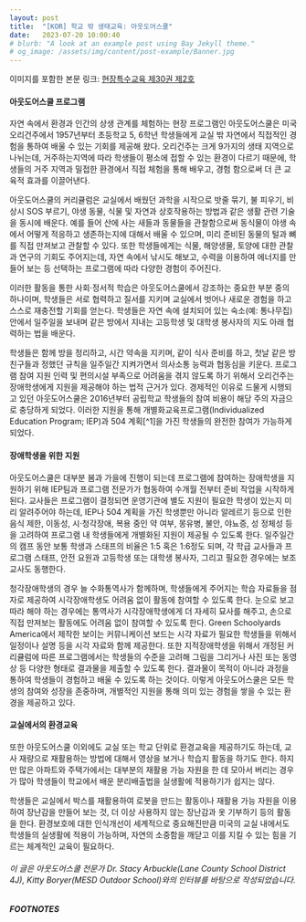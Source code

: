 ```yaml
---
layout: post
title:  "[KOR] 학교 밖 생태교육: 아웃도어스쿨"
date:   2023-07-20 10:00:40
# blurb: "A look at an example post using Bay Jekyll theme."
# og_image: /assets/img/content/post-example/Banner.jpg
---
```


이미지를 포함한 본문 링크: <a href="https://www.nise.go.kr/field/page/vol128/sub_2_12.html ">현장특수교육 제30권 제2호</a>

#### 아웃도어스쿨 프로그램

<p>자연 속에서 환경과 인간의 상생 관계를 체험하는 현장 프로그램인 아웃도어스쿨은 미국 오리건주에서 1957년부터 초등학교 5, 6학년 학생들에게 교실 밖 자연에서 직접적인 경험을 통하여 배울 수 있는 기회를 제공해 왔다. 오리건주는 크게 9가지의 생태 지역으로 나뉘는데, 거주하는지역에 따라 학생들이 평소에 접할 수 있는 환경이 다르기 때문에, 학생들의 거주 지역과 밀접한 환경에서 직접 체험을 통해 배우고, 경험 함으로써 더 큰 교육적 효과를 이끌어낸다.</p>

<p>아웃도어스쿨의 커리큘럼은 교실에서 배웠던 과학을 시작으로 밧줄 묶기, 불 피우기, 비상시 SOS 부르기, 야생 동물, 식물 및 자연과 상호작용하는 방법과 같은 생활 관련 기술을 동시에 배운다. 예를 들어 산에 사는 새들과 동물들을 관찰함으로써 동식물이 야생 속에서 어떻게 적응하고 생존하는지에 대해서 배울 수 있으며, 미리 준비된 동물의 털과 뼈를 직접 만져보고 관찰할 수 있다. 또한 학생들에게는 식물, 해양생물, 토양에 대한 관찰과 연구의 기회도 주어지는데, 자연 속에서 낚시도 해보고, 수력을 이용하여 에너지를 만들어 보는 등 선택하는 프로그램에 따라 다양한 경험이 주어진다. </p>

<p>이러한 활동을 통한 사회·정서적 학습은 아웃도어스쿨에서 강조하는 중요한 부분 중의 하나이며, 학생들은 서로 협력하고 질서를 지키며 교실에서 벗어나 새로운 경험을 하고 스스로 재충전할 기회를 얻는다. 학생들은 자연 속에 설치되어 있는 숙소(예: 통나무집) 안에서 일주일을 보내며 같은 방에서 지내는 고등학생 및 대학생 봉사자의 지도 아래 협력하는 법을 배운다.</p>

<p>학생들은 함께 방을 정리하고, 시간 약속을 지키며, 같이 식사 준비를 하고, 첫날 같은 방 친구들과 정했던 규칙을 일주일간 지켜가면서 의사소통 능력과 협동심을 키운다. 프로그램 참여 지원 인력 및 편의시설 부족으로 어려움을 겪지 않도록 하기 위해서 오리건주는 장애학생에게 지원을 제공해야 하는 법적 근거가 있다. 경제적인 이유로 드물게 시행되고 있던 아웃도어스쿨은 2016년부터 공립학교 학생들의 참여 비용이 해당 주의 자금으로 충당하게 되었다. 이러한 지원을 통해 개별화교육프로그램(Individualized Education Program; IEP)과 504 계획[^1]을 가진 학생들의 완전한 참여가 가능하게 되었다.</p>


#### 장애학생을 위한 지원

<p>아웃도어스쿨은 대부분 봄과 가을에 진행이 되는데 프로그램에 참여하는 장애학생을 지원하기 위해 IEP팀과 프로그램 전문가가 협동하여 수개월 전부터 준비 작업을 시작하게 된다. 교사들은 프로그램이 결정되면 운영기관에 별도 지원이 필요한 학생이 있는지 미리 알려주어야 하는데, IEP나 504 계획을 가진 학생뿐만 아니라 알레르기 등으로 인한 음식 제한, 이동성, 시·청각장애, 복용 중인 약 여부, 몽유병, 불안, 야뇨증, 성 정체성 등을 고려하여 프로그램 내 학생들에게 개별화된 지원이 제공될 수 있도록 한다. 일주일간의 캠프 동안 보통 학생과 스태프의 비율은 1:5 혹은 1:6정도 되며, 각 학급 교사들과 프로그램 스태프, 안전 요원과 고등학생 또는 대학생 봉사자, 그리고 필요한 경우에는 보조교사도 동행한다.</p>

<p>청각장애학생의 경우 늘 수화통역사가 함께하며, 학생들에게 주어지는 학습 자료들을 점자로 제공하여 시각장애학생도 어려움 없이 활동에 참여할 수 있도록 한다. 눈으로 보고 따라 해야 하는 경우에는 통역사가 시각장애학생에게 더 자세히 묘사를 해주고, 손으로 직접 만져보는 활동에도 어려움 없이 참여할 수 있도록 한다. Green Schoolyards America에서 제작한 보이는 커뮤니케이션 보드는 시각 자료가 필요한 학생들을 위해서 일정이나 설명 등을 시각 자료와 함께 제공한다. 또한 지적장애학생을 위해서 개정된 커리큘럼에 따른 프로그램에서는 학생들의 수준을 고려해 그림을 그리거나 사진 또는 동영상 등 다양한 형태로 결과물을 제출할 수 있도록 한다. 결과물이 목적이 아니라 과정을 통하여 학생들이 경험하고 배울 수 있도록 하는 것이다. 이렇게 아웃도어스쿨은 모든 학생의 참여와 성장을 존중하며, 개별적인 지원을 통해 의미 있는 경험을 쌓을 수 있는 환경을 제공하고 있다.</p>

#### 교실에서의 환경교육

<p>또한 아웃도어스쿨 이외에도 교실 또는 학교 단위로 환경교육을 제공하기도 하는데, 교사 재량으로 재활용하는 방법에 대해서 영상을 보거나 학습지 활동을 하기도 한다. 하지만 많은 아파트와 주택가에서는 대부분의 재활용 가능 자원을 한 데 모아서 버리는 경우가 많아 학생들이 학교에서 배운 분리배출법을 실생활에 적용하기가 쉽지는 않다.</p>

<p>학생들은 교실에서 박스를 재활용하여 로봇을 만드는 활동이나 재활용 가능 자원을 이용하여 장난감을 만들어 보는 것, 더 이상 사용하지 않는 장난감과 옷 기부하기 등의 활동을 한다. 환경보호에 대한 인식개선이 세계적으로 중요해진만큼 미국의 교실 내에서도 학생들의 실생활에 적용이 가능하며, 자연의 소중함을 깨닫고 이를 지킬 수 있는 힘을 기르는 체계적인 교육이 필요하다.</p>

###### 이 글은 아웃도어스쿨 전문가 Dr. Stacy Arbuckle(Lane County School District 4J), Kitty Boryer(MESD Outdoor School)와의 인터뷰를 바탕으로 작성되었습니다.

##### FOOTNOTES

[^1]: 504 계획 - 1973년 재활법 504 조항에 의거하여, 신체 또는 정서적 장애가 있지만 특수교육대상 자격에는 해당되지 않는 학생들이 학교에서 여전히 지원이 필요할 경우 편의를 제공하는 프로그램
